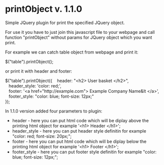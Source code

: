 # printObject v. 1.1.0
Simple JQuery plugin for print the specified JQuery object. 

For use it you have to just join this javascript file to your webpage and call function "printObject" without params for JQuery object which you want print. 

For example we can catch table object from webpage and print it:

$("table").printObject();

or print it with header and footer:

$("table").printObject({
&nbsp;&nbsp;  header: "&lt;h2&gt; User basket &lt;/h2&gt;",<br />
&nbsp;&nbsp;  header_style: 'color: red;',<br />
&nbsp;&nbsp;  footer: '&lt;a href="ht&#8203;tp://example.com"&gt;  Example Company Name&lt &lt;/a&gt;',<br />
&nbsp;&nbsp;  footer_style: "color: blue; font-size: 12px;"<br />
});

In 1.1.0 version added four parameters to plugin:
- header - here you can put html code which will be diplay above the printing html object for example '&lt;h1&gt; Header </h1&gt;';
- header_style - here you can put header style definitin for example "color: red; font-size: 20px;";
- footer - here you can put html code which will be diplay below the printing html object for example '&lt;h1&gt; Footer &lt;/h1&gt;';
- footer_style - here you can put footer style definitin for example "color: blue; font-size: 12px;";
